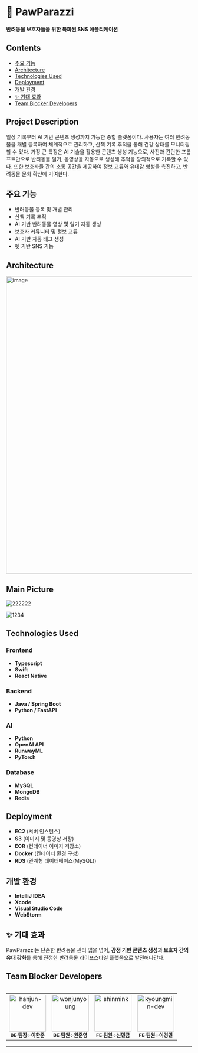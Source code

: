 # 🐾 PawParazzi

**반려동물 보호자들을 위한 특화된 SNS 애플리케이션**


## Contents
- [주요 기능](#주요-기능)
- [Architecture](#Architecture)
- [Technologies Used](#technologies-used)
- [Deployment](#deployment)
- [개발 환경](#개발-환경)
- [✨ 기대 효과](#-기대-효과)
- [Team Blocker Developers](#Team-Blocker-Developers)

  

## Project Description
일상 기록부터 AI 기반 콘텐츠 생성까지 가능한 종합 플랫폼이다. 사용자는 여러 반려동물을 개별 등록하여 체계적으로 관리하고, 산책 기록 추적을 통해 건강 상태를 모니터링할 수 있다. 
가장 큰 특징은 AI 기술을 활용한 콘텐츠 생성 기능으로, 사진과 간단한 프롬프트만으로 반려동물 일기, 동영상을 자동으로 생성해 추억을 창의적으로 기록할 수 있다.
또한 보호자들 간의 소통 공간을 제공하여 정보 교류와 유대감 형성을 촉진하고, 반려동물 문화 확산에 기여한다.

## 주요 기능
- 반려동물 등록 및 개별 관리
- 산책 기록 추적
- AI 기반 반려동물 영상 및 일기 자동 생성
- 보호자 커뮤니티 및 정보 교류
- AI 기반 자동 태그 생성
- 펫 기반 SNS 기능



## Architecture

<img width="806" alt="image" src="https://github.com/user-attachments/assets/aa49c41e-2858-49bf-ae29-82831a4d7702" />



##  Main Picture

![222222](https://github.com/user-attachments/assets/c5bac4b9-d6f4-4aa9-bffc-f0db9143b7a8)

![1234](https://github.com/user-attachments/assets/33152881-c92d-4320-b2a3-9d0bcdddf8bd)


## Technologies Used

### Frontend
- **Typescript**
- **Swift**
- **React Native**

### Backend
- **Java / Spring Boot**
- **Python / FastAPI**

### AI
- **Python**
- **OpenAI API**
- **RunwayML**
- **PyTorch**

### Database
- **MySQL**
- **MongoDB**
- **Redis**



## Deployment
- **EC2** (서버 인스턴스)
- **S3** (이미지 및 동영상 저장)
- **ECR** (컨테이너 이미지 저장소)
- **Docker** (컨테이너 환경 구성)
- **RDS** (관계형 데이터베이스(MySQL))



## 개발 환경
- **IntelliJ IDEA** 
- **Xcode** 
- **Visual Studio Code** 
- **WebStorm** 


## ✨ 기대 효과

PawParazzi는 단순한 반려동물 관리 앱을 넘어, **감정 기반 콘텐츠 생성과 보호자 간의 유대 강화**를 통해 진정한 반려동물 라이프스타일 플랫폼으로 발전해나간다.


## Team Blocker Developers
<table>
  <tbody>
<table>
  <tr>
    <td align="center">
      <a href="https://github.com/hanjunLee00">
        <img src="https://github.com/hanjunLee00.png" width="100px;" alt="hanjun-dev"/>
        <br /><sub><b>BE 팀장 : 이한준</b></sub>
      </a><br />
    </td>
    <td align="center">
      <a href="https://github.com/geg222">
        <img src="https://github.com/geg222.png" width="100px;" alt="wonjunyoung"/>
        <br /><sub><b>BE 팀원 : 원준영</b></sub>
      </a><br />
    </td>
    <td align="center">
      <a href="https://github.com/shinmink">
        <img src="https://github.com/shinmink.png" width="100px;" alt="shinmink"/>
        <br /><sub><b>FE 팀원 : 신민금</b></sub>
      </a><br />
    </td>
    <td align="center">
      <a href="https://github.com/gyeongmin0113">
        <img src="https://github.com/gyeongmin0113.png" width="100px;" alt="kyoungmin-dev"/>
        <br /><sub><b>FE 팀원 : 이경민</b></sub>
      </a><br />
    </td>
  </tr>
</table>
  </tbody>
</table>

---

